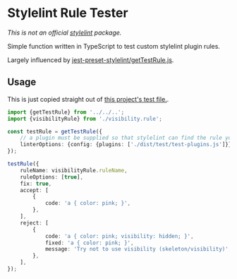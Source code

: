 # Stylelint Rule Tester

_This is not an official [stylelint](https://stylelint.io) package._

Simple function written in TypeScript to test custom stylelint plugin rules.

Largely influenced by [jest-preset-stylelint/getTestRule.js](https://github.com/stylelint/jest-preset-stylelint/blob/769cac42e11f811aac6f59ee6570205910ea98fa/getTestRule.js).

## Usage

This is just copied straight out of [this project's test file.](https://github.com/electrovir/stylelint-jest-rule-tester/blob/master/src/test/rules/visibility/visibility.test.ts).

```typescript
import {getTestRule} from '../../..';
import {visibilityRule} from './visibility.rule';

const testRule = getTestRule({
    // a plugin must be supplied so that stylelint can find the rule you want to test
    linterOptions: {config: {plugins: ['./dist/test/test-plugins.js']}},
});

testRule({
    ruleName: visibilityRule.ruleName,
    ruleOptions: [true],
    fix: true,
    accept: [
        {
            code: 'a { color: pink; }',
        },
    ],
    reject: [
        {
            code: 'a { color: pink; visibility: hidden; }',
            fixed: 'a { color: pink; }',
            message: 'Try not to use visibility (skeleton/visibility)',
        },
    ],
});
```

